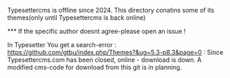 Typesettercms is offline since 2024. This directory conatins some of its themes(only until Typesettercms is back online)

*** If the specific author doesnt agree-please open an issue !


In Typesetter You get a search-error : https://github.com/gtbu/index.php/Themes?&ug=5.3-p8.3&page=0 : Since Typesettercms.com has been closed, online - download is down. 
A modified cms-code for download from this git is in planning. 

